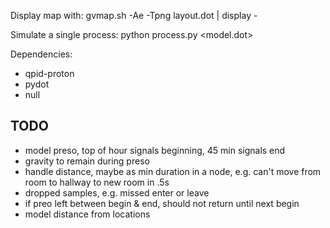 Display map with: gvmap.sh -Ae -Tpng layout.dot | display -

Simulate a single process: python process.py <model.dot>

Dependencies:
 * qpid-proton
 * pydot
 * null

## TODO
 * model preso, top of hour signals beginning, 45 min signals end
 * gravity to remain during preso
 * handle distance, maybe as min duration in a node, e.g. can't move from room to hallway to new room in .5s
 * dropped samples, e.g. missed enter or leave
 * if preo left between begin & end, should not return until next begin
 * model distance from locations
